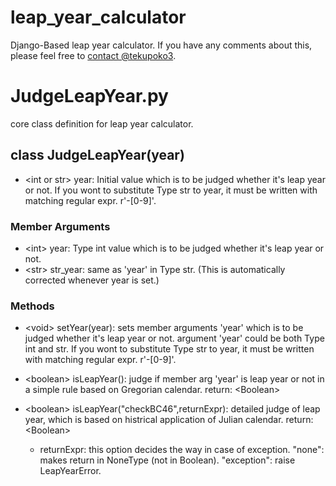<!--
___        ______     ____ _                 _  ___  
        / \ \      / / ___|   / ___| | ___  _   _  __| |/ _ \ 
       / _ \ \ /\ / /\___ \  | |   | |/ _ \| | | |/ _` | (_) |
      / ___ \ V  V /  ___) | | |___| | (_) | |_| | (_| |\__, |
     /_/   \_\_/\_/  |____/   \____|_|\___/ \__,_|\__,_|  /_/ 
 ----------------------------------------------------------------- 


Hi there! Welcome to AWS Cloud9!

To get started, create some files, play with the terminal,
or visit https://docs.aws.amazon.com/console/cloud9/ for our documentation.

Happy coding!
-->
# leap_year_calculator

Django-Based leap year calculator.
If you have any comments about this, please feel free to [contact @tekupoko3](https://twitter.com/tekupoko3).

# JudgeLeapYear.py

core class definition for leap year calculator.

## class JudgeLeapYear(year)

  - \<int or str\> year: Initial value which is to be judged whether it's leap year or not.
    If you wont to substitute Type str to year, it must be written with matching regular expr. r'\-[0-9]'.

### Member Arguments
  - \<int\> year: Type int value which is to be judged whether it's leap year or not.
  - \<str\> str_year: same as 'year' in Type str. (This is automatically corrected whenever year is set.)

### Methods
  - \<void\> setYear(year): sets member arguments 'year' which is to be judged whether it's leap year or not.
    argument 'year' could be both Type int and str.
    If you wont to substitute Type str to year, it must be written with matching regular expr. r'\-[0-9]'.
  
  - \<boolean\> isLeapYear(): judge if member arg 'year' is leap year or not in a simple rule based on Gregorian calendar.
    return: \<Boolean\>
  
  - \<boolean\> isLeapYear("checkBC46",returnExpr): detailed judge of leap year, which is based on histrical application of Julian calendar.
    return: \<Boolean\>
    
    - returnExpr: this option decides the way in case of exception.
      "none": makes return in NoneType (not in Boolean).
      "exception": raise <Exception> LeapYearError.